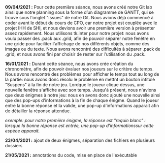 **09/04/2021 :** Pour cette première séance, nous avons créé notre Git lab ainsi que notre planning sous la forme d’un diagramme de GANTT, qui se trouve sous l'onglet "Issues" de notre Git. Nous avions déjà commencé à coder avant le début du cours de CPO, car notre projet est couplée avec le projet IHH de SHI, et nous devions avoir une première version à présenter assez rapidement. Nous utilisons tk.inter pour notre projet: nous avons voulu passer des .pack aux .grid, afin de pouvoir séparer notre fenêtre en une gride pour faciliter l'affichage de nos différents objets, comme des images ou du texte. Nous avons rencontré des difficultés à séparer .pack de .grid, et nous avons fini par choisir de rester sur l'utilisation du .pack.

**16/01/2021 :** Durant cette séance, nous avons crée création du chronomètre, afin de pouvoir évaluer nos joueurs sur le critère du temps. Nous avons rencontré des problèmes pour afficher le temps tout au long de la partie: nous avons donc résolu le problème en mettnt un bouton intitulé "Suspens" à la fin de notre jeu. Lordque le joueur clique dessus, une nouvelle fenêtre s'affiche avec son temps.
Jusqu'à présent, nous n'avions que deux énigmes à notre jeu: nous en avons donc ajouté une nouvelle ainsi que des pop-ups d'informations à la fin de chaque énigme. Quand le joueur entre la bonne réponse et la valide, une pop-up d'informations apparait afin de détailler la réponse attendue.

*exemple: pour notre première énigme, la réponse est "requin blanc" : lorsque la bonne réponse est entrée, une pop-up d'informationssur cette espèce apparait.*

**23/04/2021 :** ajout de deux énigmes, séparation des fichiers en plusieurs dossiers

**21/05/2021 :** annotations du code, mise en place de l'exécutable